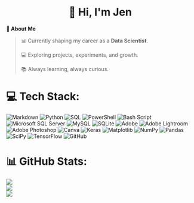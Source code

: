 <h1 align="center">👋 Hi, I'm Jen</h1>

**🌟 About Me**  

> 📊 Currently shaping my career as a **Data Scientist**.
> 
> 💻 Exploring projects, experiments, and growth.
>
> 📚 Always learning, always curious.



# 💻 Tech Stack:
![Markdown](https://img.shields.io/badge/Markdown-000000?style=for-the-badge&logo=markdown&logoColor=white)
![Python](https://img.shields.io/badge/Python-000000?style=for-the-badge&logo=python&logoColor=white)
![SQL](https://img.shields.io/badge/SQL-000000?style=for-the-badge&logo=database&logoColor=white)
![PowerShell](https://img.shields.io/badge/PowerShell-000000?style=for-the-badge&logo=powershell&logoColor=white)
![Bash Script](https://img.shields.io/badge/Bash_Script-000000?style=for-the-badge&logo=gnu-bash&logoColor=white)
![Microsoft SQL Server](https://img.shields.io/badge/Microsoft_SQL_Server-000000?style=for-the-badge&logo=microsoftsqlserver&logoColor=white)
![MySQL](https://img.shields.io/badge/MySQL-000000?style=for-the-badge&logo=mysql&logoColor=white)
![SQLite](https://img.shields.io/badge/SQLite-000000?style=for-the-badge&logo=sqlite&logoColor=white)
![Adobe](https://img.shields.io/badge/Adobe-000000?style=for-the-badge&logo=adobe&logoColor=white)
![Adobe Lightroom](https://img.shields.io/badge/Adobe_Lightroom-000000?style=for-the-badge&logo=adobelightroom&logoColor=white)
![Adobe Photoshop](https://img.shields.io/badge/Adobe_Photoshop-000000?style=for-the-badge&logo=adobephotoshop&logoColor=white)
![Canva](https://img.shields.io/badge/Canva-000000?style=for-the-badge&logo=canva&logoColor=white)
![Keras](https://img.shields.io/badge/Keras-000000?style=for-the-badge&logo=keras&logoColor=white)
![Matplotlib](https://img.shields.io/badge/Matplotlib-000000?style=for-the-badge&logo=plotly&logoColor=white)
![NumPy](https://img.shields.io/badge/NumPy-000000?style=for-the-badge&logo=numpy&logoColor=white)
![Pandas](https://img.shields.io/badge/Pandas-000000?style=for-the-badge&logo=pandas&logoColor=white)
![SciPy](https://img.shields.io/badge/SciPy-000000?style=for-the-badge&logo=scipy&logoColor=white)
![TensorFlow](https://img.shields.io/badge/TensorFlow-000000?style=for-the-badge&logo=tensorflow&logoColor=white)
![GitHub](https://img.shields.io/badge/GitHub-000000?style=for-the-badge&logo=github&logoColor=white)

# 📊 GitHub Stats:
![](https://github-readme-stats.vercel.app/api?username=jenuzho&theme=dark&hide_border=false&include_all_commits=true&count_private=true)<br/>
![](https://nirzak-streak-stats.vercel.app/?user=jenuzho&theme=dark&hide_border=false)<br/>
![](https://github-readme-stats.vercel.app/api/top-langs/?username=jenuzho&theme=dark&hide_border=false&include_all_commits=true&count_private=true&layout=compact)

<!-- Proudly created with GPRM ( https://gprm.itsvg.in ) -->
